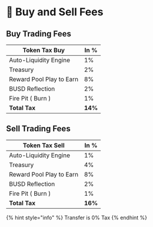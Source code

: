 # 🧷 Buy and Sell Fees

## Buy Trading Fees

| Token Tax Buy            | In %    |
| ------------------------ | ------- |
| Auto-Liquidity Engine    | 1%      |
| Treasury                 | 2%      |
| Reward Pool Play to Earn | 8%      |
| BUSD Reflection          | 2%      |
| Fire Pit ( Burn )        | 1%      |
| **Total Tax**            | **14%** |

## Sell Trading Fees

| Token Tax Sell           | In %    |
| ------------------------ | ------- |
| Auto-Liquidity Engine    | 1%      |
| Treasury                 | 4%      |
| Reward Pool Play to Earn | 8%      |
| BUSD Reflection          | 2%      |
| Fire Pit ( Burn )        | 1%      |
| **Total Tax**            | **16%** |

{% hint style="info" %}
Transfer is 0% Tax
{% endhint %}
